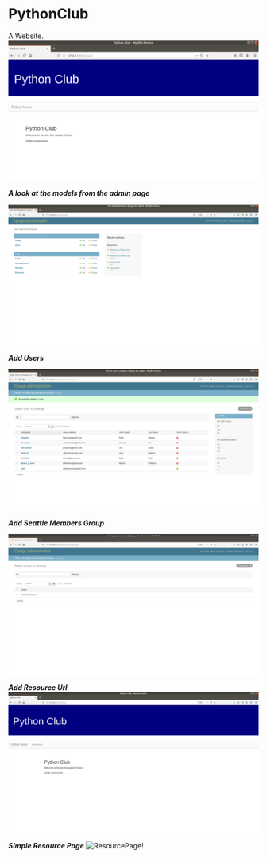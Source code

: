# PythonClub
A Website.
![firstsetup!](PythonClub/pics/FirstSetup.png)

***A look at the models from the admin page***

![models!](PythonClub/pics/AdminModelview.png)

***Add Users***

![AddUsers!](PythonClub/pics/AddedUsers.png)

***Add Seattle Members Group***

![CreateGroup!](PythonClub/pics/CreateGroup.png)

***Add Resource Url*** 
![HomeTags!](PythonClub/pics/HomeTags.png)

***Simple Resource Page***
![ResourcePage!](PythonClub/pics/ResourcePage.png)
